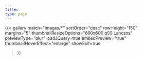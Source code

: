 ```yaml
---
title: 
type: page
---
```


{{< gallery
    match="images/*"
    sortOrder="desc"
    rowHeight="150"
    margins="5"
    thumbnailResizeOptions="600x600 q90 Lanczos"
    previewType="blur"
    loadJQuery=true
    embedPreview="true"
    thumbnailHoverEffect="enlarge"
    showExif=true
>}}
